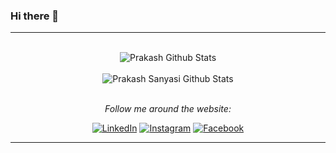### Hi there 👋

---

<div align="center">
</br>
<img align="center" src="https://github-readme-stats.vercel.app/api?username=ps-ruby&include_all_commits=true&count_private=true&show_icons=true&line_height=20&title_color=D93A7C&icon_color=F7D747&text_color=A9FEF7&bg_color=0,000000,141321" alt="Prakash Github Stats">
</br>
</br>

<img align="center" src="https://github-readme-stats.vercel.app/api/top-langs/?username=ps-ruby&theme=tokyonight&langs_count=6&layout=compact&hide=tsql,html,pug,css" alt="Prakash Sanyasi Github Stats">

</br>
</br>

<i>Follow me around the website:</i><br>

<a href="https://www.linkedin.com/in/noone619/" target="_blank"><img src="https://img.shields.io/badge/LinkedIn-%230077B5.svg?&style=flat-square&logo=linkedin&logoColor=white" alt="LinkedIn"></a>
<a href="https://www.instagram.com/p.sanyasi707/" target="_blank"><img src="https://img.shields.io/badge/Instagram-%23E4405F.svg?&style=flat-square&logo=instagram&logoColor=white" alt="Instagram"></a>
<a href="https://m.facebook.com/100035418403652/" target="_blank"><img src="https://img.shields.io/badge/Facebook-%231877F2.svg?&style=flat-square&logo=facebook&logoColor=white" alt="Facebook"></a>

</div>

---


<!--
**ps-ruby/ps-ruby** is a ✨ _special_ ✨ repository because its `README.md` (this file) appears on your GitHub profile.

Here are some ideas to get you started:

- 🔭 I’m currently working on ...
- 🌱 I’m currently learning ...
- 👯 I’m looking to collaborate on ...
- 🤔 I’m looking for help with ...
- 💬 Ask me about ...
- 📫 How to reach me: ...
- 😄 Pronouns: ...
- ⚡ Fun fact: ...
-->
